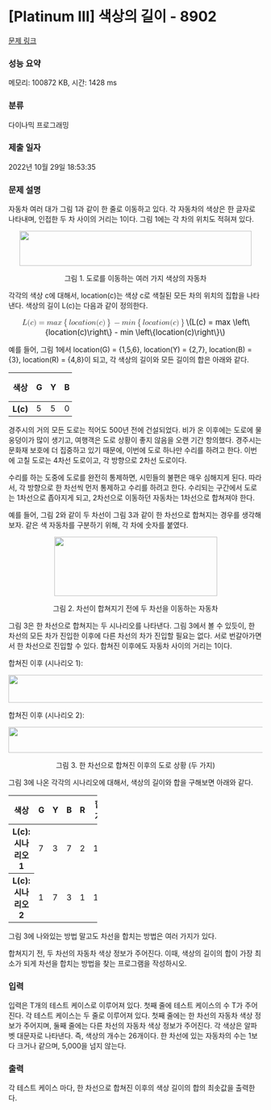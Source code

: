 # [Platinum III] 색상의 길이 - 8902 

[문제 링크](https://www.acmicpc.net/problem/8902) 

### 성능 요약

메모리: 100872 KB, 시간: 1428 ms

### 분류

다이나믹 프로그래밍

### 제출 일자

2022년 10월 29일 18:53:35

### 문제 설명

<p>자동차 여러 대가 그림 1과 같이 한 줄로 이동하고 있다. 각 자동차의 색상은 한 글자로 나타내며, 인접한 두 차 사이의 거리는 1이다. 그림 1에는 각 차의 위치도 적혀져 있다.</p>

<p style="text-align:center"><img alt="" src="https://www.acmicpc.net/upload/images/cl1.png" style="height:69px; width:460px"></p>

<p style="text-align:center">그림 1. 도로를 이동하는 여러 가지 색상의 자동차</p>

<p>각각의 색상 c에 대해서, location(c)는 색상 c로 색칠된 모든 차의 위치의 집합을 나타낸다. 색상의 길이 L(c)는 다음과 같이 정의한다.</p>

<p style="text-align:center"><mjx-container class="MathJax" jax="CHTML" style="font-size: 109%; position: relative;"> <mjx-math class="MJX-TEX" aria-hidden="true"><mjx-mi class="mjx-i"><mjx-c class="mjx-c1D43F TEX-I"></mjx-c></mjx-mi><mjx-mo class="mjx-n"><mjx-c class="mjx-c28"></mjx-c></mjx-mo><mjx-mi class="mjx-i"><mjx-c class="mjx-c1D450 TEX-I"></mjx-c></mjx-mi><mjx-mo class="mjx-n"><mjx-c class="mjx-c29"></mjx-c></mjx-mo><mjx-mo class="mjx-n" space="4"><mjx-c class="mjx-c3D"></mjx-c></mjx-mo><mjx-mi class="mjx-i" space="4"><mjx-c class="mjx-c1D45A TEX-I"></mjx-c></mjx-mi><mjx-mi class="mjx-i"><mjx-c class="mjx-c1D44E TEX-I"></mjx-c></mjx-mi><mjx-mi class="mjx-i"><mjx-c class="mjx-c1D465 TEX-I"></mjx-c></mjx-mi><mjx-mrow space="2"><mjx-mo class="mjx-n"><mjx-c class="mjx-c7B"></mjx-c></mjx-mo><mjx-mi class="mjx-i"><mjx-c class="mjx-c1D459 TEX-I"></mjx-c></mjx-mi><mjx-mi class="mjx-i"><mjx-c class="mjx-c1D45C TEX-I"></mjx-c></mjx-mi><mjx-mi class="mjx-i"><mjx-c class="mjx-c1D450 TEX-I"></mjx-c></mjx-mi><mjx-mi class="mjx-i"><mjx-c class="mjx-c1D44E TEX-I"></mjx-c></mjx-mi><mjx-mi class="mjx-i"><mjx-c class="mjx-c1D461 TEX-I"></mjx-c></mjx-mi><mjx-mi class="mjx-i"><mjx-c class="mjx-c1D456 TEX-I"></mjx-c></mjx-mi><mjx-mi class="mjx-i"><mjx-c class="mjx-c1D45C TEX-I"></mjx-c></mjx-mi><mjx-mi class="mjx-i"><mjx-c class="mjx-c1D45B TEX-I"></mjx-c></mjx-mi><mjx-mo class="mjx-n"><mjx-c class="mjx-c28"></mjx-c></mjx-mo><mjx-mi class="mjx-i"><mjx-c class="mjx-c1D450 TEX-I"></mjx-c></mjx-mi><mjx-mo class="mjx-n"><mjx-c class="mjx-c29"></mjx-c></mjx-mo><mjx-mo class="mjx-n"><mjx-c class="mjx-c7D"></mjx-c></mjx-mo></mjx-mrow><mjx-mo class="mjx-n" space="3"><mjx-c class="mjx-c2212"></mjx-c></mjx-mo><mjx-mi class="mjx-i" space="3"><mjx-c class="mjx-c1D45A TEX-I"></mjx-c></mjx-mi><mjx-mi class="mjx-i"><mjx-c class="mjx-c1D456 TEX-I"></mjx-c></mjx-mi><mjx-mi class="mjx-i"><mjx-c class="mjx-c1D45B TEX-I"></mjx-c></mjx-mi><mjx-mrow space="2"><mjx-mo class="mjx-n"><mjx-c class="mjx-c7B"></mjx-c></mjx-mo><mjx-mi class="mjx-i"><mjx-c class="mjx-c1D459 TEX-I"></mjx-c></mjx-mi><mjx-mi class="mjx-i"><mjx-c class="mjx-c1D45C TEX-I"></mjx-c></mjx-mi><mjx-mi class="mjx-i"><mjx-c class="mjx-c1D450 TEX-I"></mjx-c></mjx-mi><mjx-mi class="mjx-i"><mjx-c class="mjx-c1D44E TEX-I"></mjx-c></mjx-mi><mjx-mi class="mjx-i"><mjx-c class="mjx-c1D461 TEX-I"></mjx-c></mjx-mi><mjx-mi class="mjx-i"><mjx-c class="mjx-c1D456 TEX-I"></mjx-c></mjx-mi><mjx-mi class="mjx-i"><mjx-c class="mjx-c1D45C TEX-I"></mjx-c></mjx-mi><mjx-mi class="mjx-i"><mjx-c class="mjx-c1D45B TEX-I"></mjx-c></mjx-mi><mjx-mo class="mjx-n"><mjx-c class="mjx-c28"></mjx-c></mjx-mo><mjx-mi class="mjx-i"><mjx-c class="mjx-c1D450 TEX-I"></mjx-c></mjx-mi><mjx-mo class="mjx-n"><mjx-c class="mjx-c29"></mjx-c></mjx-mo><mjx-mo class="mjx-n"><mjx-c class="mjx-c7D"></mjx-c></mjx-mo></mjx-mrow></mjx-math><mjx-assistive-mml unselectable="on" display="inline"><math xmlns="http://www.w3.org/1998/Math/MathML"><mi>L</mi><mo stretchy="false">(</mo><mi>c</mi><mo stretchy="false">)</mo><mo>=</mo><mi>m</mi><mi>a</mi><mi>x</mi><mrow data-mjx-texclass="INNER"><mo data-mjx-texclass="OPEN">{</mo><mi>l</mi><mi>o</mi><mi>c</mi><mi>a</mi><mi>t</mi><mi>i</mi><mi>o</mi><mi>n</mi><mo stretchy="false">(</mo><mi>c</mi><mo stretchy="false">)</mo><mo data-mjx-texclass="CLOSE">}</mo></mrow><mo>−</mo><mi>m</mi><mi>i</mi><mi>n</mi><mrow data-mjx-texclass="INNER"><mo data-mjx-texclass="OPEN">{</mo><mi>l</mi><mi>o</mi><mi>c</mi><mi>a</mi><mi>t</mi><mi>i</mi><mi>o</mi><mi>n</mi><mo stretchy="false">(</mo><mi>c</mi><mo stretchy="false">)</mo><mo data-mjx-texclass="CLOSE">}</mo></mrow></math></mjx-assistive-mml><span aria-hidden="true" class="no-mathjax mjx-copytext">\(L(c) = max \left\{location(c)\right\} - min \left\{location(c)\right\}\)</span> </mjx-container></p>

<p>예를 들어, 그림 1에서 location(G) = {1,5,6}, location(Y) = {2,7}, location(B) = {3}, location(R) = {4,8}이 되고, 각 색상의 길이와 모든 길이의 합은 아래와 같다.</p>

<table class="table table-bordered" style="width:25%">
	<thead>
		<tr>
			<th>색상</th>
			<th>G</th>
			<th>Y</th>
			<th>B</th>
			<th>R</th>
			<th>합계</th>
		</tr>
	</thead>
	<tbody>
		<tr>
			<th>L(c)</th>
			<td>5</td>
			<td>5</td>
			<td>0</td>
			<td>4</td>
			<td>14</td>
		</tr>
	</tbody>
</table>

<p>경주시의 거의 모든 도로는 적어도 500년 전에 건설되었다. 비가 온 이후에는 도로에 물 웅덩이가 많이 생기고, 여행객은 도로 상황이 좋지 않음을 오랜 기간 항의했다. 경주시는 문화재 보호에 더 집중하고 있기 때문에, 이번에 도로 하나만 수리를 하려고 한다. 이번에 고칠 도로는 4차선 도로이고, 각 방향으로 2차선 도로이다.</p>

<p>수리를 하는 도중에 도로를 완전히 통제하면, 시민들의 불편은 매우 심해지게 된다. 따라서, 각 방향으로 한 차선씩 먼저 통제하고 수리를 하려고 한다. 수리되는 구간에서 도로는 1차선으로 좁아지게 되고, 2차선으로 이동하던 자동차는 1차선으로 합쳐져야 한다.</p>

<p>예를 들어, 그림 2와 같이 두 차선이 그림 3과 같이 한 차선으로 합쳐지는 경우를 생각해보자. 같은 색 자동차를 구분하기 위해, 각 차에 숫자를 붙였다.</p>

<p style="text-align:center"><img alt="" src="https://www.acmicpc.net/upload/images/cl2.png" style="height:117px; width:323px"></p>

<p style="text-align:center">그림 2. 차선이 합쳐지기 전에 두 차선을 이동하는 자동차</p>

<p>그림 3은 한 차선으로 합쳐지는 두 시나리오를 나타낸다. 그림 3에서 볼 수 있듯이, 한 차선의 모든 차가 진입한 이후에 다른 차선의 차가 진입할 필요는 없다. 서로 번갈아가면서 한 차선으로 진입할 수 있다. 합쳐진 이후에도 자동차 사이의 거리는 1이다.</p>

<p>합쳐진 이후 (시나리오 1):</p>

<p style="text-align:center"><img alt="" src="https://www.acmicpc.net/upload/images/cl31.png" style="height:55px; width:576px"></p>

<p>합쳐진 이후 (시나리오 2):</p>

<p style="text-align:center"><img alt="" src="https://www.acmicpc.net/upload/images/cl32.png" style="height:51px; width:573px"></p>

<p style="text-align:center">그림 3. 한 차선으로 합쳐진 이후의 도로 상황 (두 가지)</p>

<p>그림 3에 나온 각각의 시나리오에 대해서, 색상의 길이와 합을 구해보면 아래와 같다.</p>

<table class="table table-bordered" style="width:35%">
	<thead>
		<tr>
			<th>색상</th>
			<th>G</th>
			<th>Y</th>
			<th>B</th>
			<th>R</th>
			<th>합계</th>
		</tr>
	</thead>
	<tbody>
		<tr>
			<th>L(c): 시나리오 1</th>
			<td>7</td>
			<td>3</td>
			<td>7</td>
			<td>2</td>
			<td>19</td>
		</tr>
		<tr>
			<th>L(c): 시나리오 2</th>
			<td>1</td>
			<td>7</td>
			<td>3</td>
			<td>1</td>
			<td>12</td>
		</tr>
	</tbody>
</table>

<p>그림 3에 나와있는 방법 말고도 차선을 합치는 방법은 여러 가지가 있다.</p>

<p>합쳐지기 전, 두 차선의 자동차 색상 정보가 주어진다. 이때, 색상의 길이의 합이 가장 최소가 되게 차선을 합치는 방법을 찾는 프로그램을 작성하시오.</p>

### 입력 

 <p>입력은 T개의 테스트 케이스로 이루어져 있다. 첫째 줄에 테스트 케이스의 수 T가 주어진다. 각 테스트 케이스는 두 줄로 이루어져 있다. 첫째 줄에는 한 차선의 자동차 색상 정보가 주어지며, 둘째 줄에는 다른 차선의 자동차 색상 정보가 주어진다. 각 색상은 알파벳 대문자로 나타낸다. 즉, 색상의 개수는 26개이다. 한 차선에 있는 자동차의 수는 1보다 크거나 같으며, 5,000을 넘지 않는다.</p>

### 출력 

 <p>각 테스트 케이스 마다, 한 차선으로 합쳐진 이후의 색상 길이의 합의 최솟값을 출력한다.</p>

